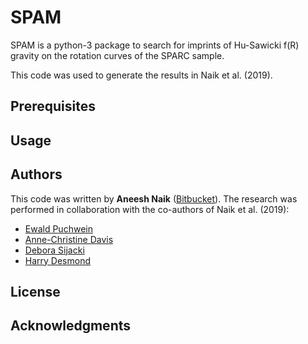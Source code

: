 # SPAM

SPAM is a python-3 package to search for imprints of Hu-Sawicki f(R) gravity on the rotation curves of the SPARC sample.

This code was used to generate the results in Naik et al. (2019).

## Prerequisites

## Usage

## Authors

This code was written by **Aneesh Naik** ([Bitbucket](https://bitbucket.org/an485/)). The research was performed in collaboration with the co-authors of Naik et al. (2019):

* [Ewald Puchwein](https://www.aip.de/Members/epuchwein)
* [Anne-Christine Davis](http://www.damtp.cam.ac.uk/user/acd/)
* [Debora Sijacki](https://www.ast.cam.ac.uk/people/Debora.Sijacki)
* [Harry Desmond](https://www2.physics.ox.ac.uk/contacts/people/desmond)

## License

## Acknowledgments

